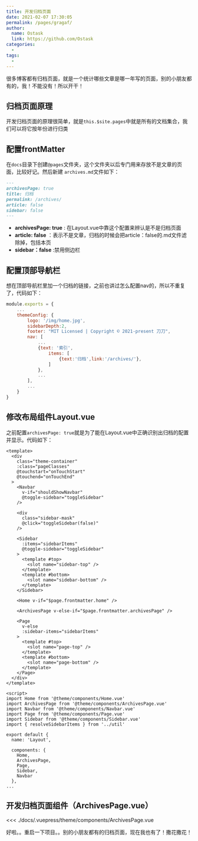 ```yaml
---
title: 开发归档页面
date: 2021-02-07 17:30:05
permalink: /pages/gragaf/
author: 
  name: Ostask
  link: https://github.com/Ostask
categories:
  -
tags:
  - 
---
```

很多博客都有归档页面，就是一个统计哪些文章是哪一年写的页面，别的小朋友都有的，我！不能没有！所以开干！
## 归档页面原理
开发归档页面的原理很简单，就是`this.$site.pages`中就是所有的文档集合，我们可以将它按年份进行归类
## 配置frontMatter
在`docs`目录下创建`@pages`文件夹，这个文件夹以后专门用来存放不是文章的页面，比较好记。然后新建 `archives.md`文件如下：
```md
---
archivesPage: true 
title: 归档
permalink: /archives/
article: false
sidebar: false
---
```
- **archivesPage: true** : 在Layout.vue中靠这个配置来辨认是不是归档页面
- **article: false** ：表示不是文章，归档的时候会把article：false的.md文件滤除掉，包括本页
- **sidebar：false** :禁用侧边栏
## 配置顶部导航栏
想在顶部导航栏里加一个归档的链接，之前也讲过怎么配置nav的，所以不重复了，代码如下：
```js
module.exports = {
    ...
    themeConfig: {
        logo: '/img/home.jpg',
        sidebarDepth:2,
        footer: "MIT Licensed | Copyright © 2021-present 刀刀",   
        nav: [
            ...
            {text: '索引',
                items: [
                    {text:'归档',link:'/archives/'},
                ]
            },
            ...
        ],
        ...
    }
}
```
## 修改布局组件Layout.vue
之前配置`archivesPage: true`就是为了能在Layout.vue中正确识别出归档的配置并显示。代码如下：
```vue {30,32,53,61}
<template>
  <div
    class="theme-container"
    :class="pageClasses"
    @touchstart="onTouchStart"
    @touchend="onTouchEnd"
  >
    <Navbar
      v-if="shouldShowNavbar"
      @toggle-sidebar="toggleSidebar"
    />

    <div
      class="sidebar-mask"
      @click="toggleSidebar(false)"
    />

    <Sidebar
      :items="sidebarItems"
      @toggle-sidebar="toggleSidebar"
    >
      <template #top>
        <slot name="sidebar-top" />
      </template>
      <template #bottom>
        <slot name="sidebar-bottom" />
      </template>
    </Sidebar>

    <Home v-if="$page.frontmatter.home" />

    <ArchivesPage v-else-if="$page.frontmatter.archivesPage" />

    <Page
      v-else
      :sidebar-items="sidebarItems"
    >
      <template #top>
        <slot name="page-top" />
      </template>
      <template #bottom>
        <slot name="page-bottom" />
      </template>
    </Page>
  </div>
</template>

<script>
import Home from '@theme/components/Home.vue'
import ArchivesPage from '@theme/components/ArchivesPage.vue'
import Navbar from '@theme/components/Navbar.vue'
import Page from '@theme/components/Page.vue'
import Sidebar from '@theme/components/Sidebar.vue'
import { resolveSidebarItems } from '../util'

export default {
  name: 'Layout',

  components: {
    Home,
    ArchivesPage,
    Page,
    Sidebar,
    Navbar
  },
...

```
## 开发归档页面组件（ArchivesPage.vue）
<<< ./docs/.vuepress/theme/components/ArchivesPage.vue

好啦。。重启一下项目。。别的小朋友都有的归档页面，现在我也有了！撒花撒花！